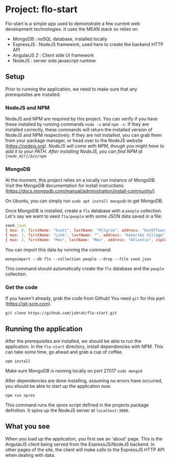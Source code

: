 # Project: flo-start

Flo-start is a simple app used to demonstrate a few current web development technologies. It uses
the MEAN stack so relies on

* MongoDB : noSQL database, installed locally
* ExpressJS : NodeJS framework, used here to create the backend HTTP API
* AngularJS 2 : Client side UI framework
* NodeJS : server side javascript runtime

## Setup

Prior to running the application, we need to make sure that any prerequisites are installed.

### NodeJS and NPM
NodeJS and NPM are required by this project. You can verify if you have these installed
by running commands `node -v` and `npm -v`. If they are installed correctly, these commands
will return the installed version of NodeJS and NPM respectively. If they are not installed,
you can grab them from your package manager, or head over to the NodeJS website
(https://nodejs.org). _NodeJS will come with NPM, though you might have to add it to your
PATH. After installing NodeJS, you can find NPM at `{node_dir}/bin/npm`_

### MongoDB
At the moment, this project relies on a locally run instance of MongoDB. Visit the MongoDB
documentation for install instructions (https://docs.mongodb.com/manual/administration/install-community/).

On Ubuntu, you can simply run `sudo apt install mongodb` to get MongoDB.

Once MongoDB is installed, create a `flo` database with a `people` collection. Let's say we want
to seed `flo/people` with some JSON data saved in a file:

``` javascript
seed.json
{ moo: 0, firstName: "Scott", lastName: "Pilgrim", address: "OutOfTown", zipCode: 12345, phone: 5555555555, employer: "N/A", iProvider: "NO INSURANCE", iPlanNum: -1 }
{ moo: 1, firstName: "Link", lastName: "", address: "Kakariko Village", zipCode: -1, phone: -1, employer: "Kingdom of Hyrule", iProvider: "Fairies", iPlanNum: 2 }
{ moo: 2, firstName: "Moo", lastName: "Man", address: "Atlantis", zipCode: 30303, phone: 5555555556, employer: "MooTown Industries", iProvider: "BlueCross", iPlanNum: 6498401 }
```

You can import this data by running the command:

```
mongoimport --db flo --collection people --drop --file seed.json
```

This command should automatically create the `flo` database and the `people` collection.

### Get the code

If you haven't already, grab the code from Github! You need `git` for this part (https://git-scm.com).

```
git clone https://github.com/jabrah/flo-start.git
```

## Running the application

After the prerequisites are installed, we should be able to run the application. In the `flo-start`
directory, install dependencies with NPM. This can take some time, go ahead and grab a cup of coffee.

```
npm install
```

Make sure MongoDB is running locally on port 27017 `sudo mongod`

After dependencies are done installing, assuming no errors have occurred, you should be able to
start up the application now.

```
npm run xpres
```

This command runs the _xpres_ script defined in the projects package definition. It spins up
the NodeJS server at `localhost:3000`.

## What you see

When you load up the application, you first see an 'about' page. This is the AngularJS client
being served from the ExpressJS/NodeJS backend. In other pages of the site, the client will
make calls to the ExpressJS HTTP API when dealing with data.
